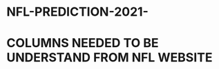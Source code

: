 # NFL-PREDICTION-2021-

<html>
  <h1> COLUMNS NEEDED TO BE UNDERSTAND FROM NFL WEBSITE </h1>
</html>
